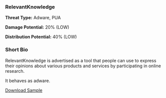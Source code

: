 ### **RelevantKnowledge**

**Threat Type:** Adware, PUA




**Damage Potential:** 20% (LOW)

**Distribution Potential:** 40% (LOW)


### **Short Bio**
RelevantKnowledge is advertised as a tool that people can use to express their opinions about various products and services by participating in online research.

It behaves as adware.

[Download Sample]()



